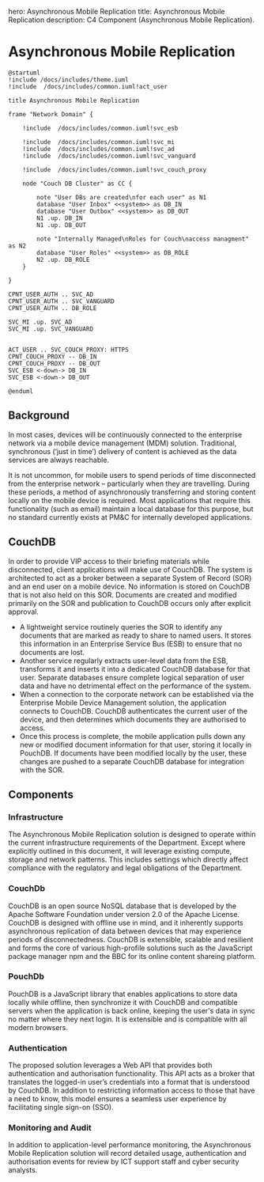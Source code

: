 hero: Asynchronous Mobile Replication
title: Asynchronous Mobile Replication
description: C4 Component (Asynchronous Mobile Replication).

# Asynchronous Mobile Replication

```plantuml format="svg" classes="uml myDiagram" 
@startuml
!include /docs/includes/theme.iuml
!include  /docs/includes/common.iuml!act_user

title Asynchronous Mobile Replication

frame "Network Domain" {

    !include  /docs/includes/common.iuml!svc_esb

    !include  /docs/includes/common.iuml!svc_mi
    !include  /docs/includes/common.iuml!svc_ad
    !include  /docs/includes/common.iuml!svc_vanguard

    !include  /docs/includes/common.iuml!svc_couch_proxy

    node "Couch DB Cluster" as CC {

        note "User DBs are created\nfor each user" as N1
        database "User Inbox" <<system>> as DB_IN
        database "User Outbox" <<system>> as DB_OUT
        N1 .up. DB_IN
        N1 .up. DB_OUT

        note "Internally Managed\nRoles for Couch\naccess managment" as N2
        database "User Roles" <<system>> as DB_ROLE 
        N2 .up. DB_ROLE
    }

}

CPNT_USER_AUTH .. SVC_AD
CPNT_USER_AUTH .. SVC_VANGUARD
CPNT_USER_AUTH .. DB_ROLE

SVC_MI .up. SVC_AD
SVC_MI .up. SVC_VANGUARD


ACT_USER .. SVC_COUCH_PROXY: HTTPS
CPNT_COUCH_PROXY -- DB_IN
CPNT_COUCH_PROXY -- DB_OUT
SVC_ESB <-down-> DB_IN
SVC_ESB <-down-> DB_OUT

@enduml
```



## Background

In most cases, devices will be continuously connected to the enterprise network via a mobile device management (MDM) solution. Traditional, synchronous (‘just in time’) delivery of content is achieved as the data services are always reachable.

It is not uncommon, for mobile users to spend periods of time disconnected from the enterprise network – particularly when they are travelling. During these periods, a method of asynchronously transferring and storing content locally on the mobile device is required. Most applications that require this functionality (such as email) maintain a local database for this purpose, but no standard currently exists at PM&C for internally developed applications.

## CouchDB

In order to provide VIP access to their briefing materials while disconnected, client applications will make use of CouchDB.
The system is architected to act as a broker between a separate System of Record (SOR) and an end user on a mobile device. No information is stored on CouchDB that is not also held on this SOR. Documents are created and modified primarily on the SOR and publication to CouchDB occurs only after explicit approval.

- A lightweight service routinely queries the SOR to identify any documents that are marked as ready to share to named users. It stores this information in an Enterprise Service Bus (ESB) to ensure that no documents are lost.
- Another service regularly extracts user-level data from the ESB, transforms it and inserts it into a dedicated CouchDB database for that user. Separate databases ensure complete logical separation of user data and have no detrimental effect on the performance of the system.
- When a connection to the corporate network can be established via the Enterprise Mobile Device Management solution, the application connects to CouchDB. CouchDB authenticates the current user of the device, and then determines which documents they are authorised to access. 
- Once this process is complete, the mobile application pulls down any new or modified document information for that user, storing it locally in PouchDB. If documents have been modified locally by the user, these changes are pushed to a separate CouchDB database for integration with the SOR.

## Components

### Infrastructure

The Asynchronous Mobile Replication solution is designed to operate within the current infrastructure requirements of the Department. Except where explicitly outlined in this document, it will leverage existing compute, storage and network patterns. This includes settings which directly affect compliance with the regulatory and legal obligations of the Department.

### CouchDb

CouchDB is an open source NoSQL database that is developed by the Apache Software Foundation under version 2.0 of the Apache License. CouchDB is designed with offline use in mind, and it inherently supports asynchronous replication of data between devices that may experience periods of disconnectedness. CouchDB is extensible, scalable and resilient and forms the core of various high-profile solutions such as the JavaScript package manager npm and the BBC for its online content shareing platform.

### PouchDb

PouchDB is a JavaScript library that enables applications to store data locally while offline, then synchronize it with CouchDB and compatible servers when the application is back online, keeping the user's data in sync no matter where they next login. It is extensible and is compatible with all modern browsers. 

### Authentication

The proposed solution leverages a Web API that provides both authentication and authorisation functionality. This API acts as a broker that translates the logged-in user’s credentials into a format that is understood by CouchDB. In addition to restricting information access to those that have a need to know, this model ensures a seamless user experience by facilitating single sign-on (SSO).

### Monitoring and Audit

In addition to application-level performance monitoring, the Asynchronous Mobile Replication solution will record detailed usage, authentication and authorisation events for review by ICT support staff and cyber security analysts.
